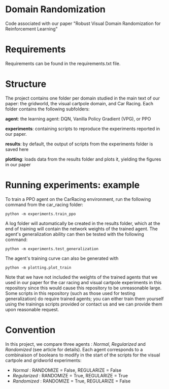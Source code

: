 # Domain Randomization
Code associated with our paper "Robust Visual Domain Randomization for Reinforcement Learning"

# Requirements

Requirements can be found in the requirements.txt file.

# Structure
The project contains one folder per domain studied in the main text of our paper: the gridworld, the visual cartpole domain, and Car Racing. Each folder contains the following subfolders:

**agent**: the learning agent: DQN, Vanilla Policy Gradient (VPG), or PPO

**experiments**: containing scripts to reproduce the experiments reported in our paper.

**results**: by default, the output of scripts from the experiments folder is saved here

**plotting**: loads data from the results folder and plots it, yielding the figures in our paper

# Running experiments: example
To train a PPO agent on the CarRacing environment, run the following command from the car_racing folder:

```
python -m experiments.train_ppo
```

A log folder will automatically be created in the results folder, which at the end of training will contain the network weights of the trained agent. The agent's generalization ability can then be tested with the following command:

```
python -m experiments.test_generalization
```

The agent's training curve can also be generated with

```
python -m plotting.plot_train
```

Note that we have not included the weights of the trained agents that we used in our paper for the car racing and visual cartpole experiments in this repository since this would cause this repository to be unreasonable large. Some scripts in this repository (such as those used for testing generalization) do require trained agents; you can either train them yourself using the trainings scripts provided or contact us and we can provide them upon reasonable request.

# Convention
In this project, we compare three agents : *Normal*, *Regularized* and *Randomized* (see article for details). Each agent corresponds to a combinaison of booleans to modify in the start of the scripts for the visual cartpole and gridworld experiments:
- *Normal* : RANDOMIZE = False, REGULARIZE = False
- *Regularized* : RANDOMIZE = True, REGULARIZE = True
- *Randomized* : RANDOMIZE = True, REGULARIZE = False

